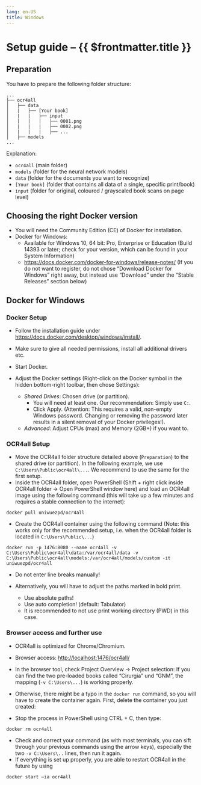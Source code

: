```yaml
---
lang: en-US
title: Windows
---
```

# Setup guide – {{ $frontmatter.title }}

## Preparation
You have to prepare the following folder structure:

```
...
├── ocr4all
│   ├── data
│   |   ├── [Your book]
│   |   |   ├── input
│   |   |   |   ├── 0001.png
│   |   |   |   ├── 0002.png
│   |   |   |   ├── ...
│   ├── models
...
```

Explanation:
- `ocr4all` (main folder)
- `models` (folder for the neural network models)
- `data` (folder for the documents you want to recognize)
- `[Your book]` (folder that contains all data of a single, specific print/book)
- `input` (folder for original, coloured / grayscaled book scans on page level)

## Choosing the right Docker version
- You will need the Community Edition (CE) of Docker for installation.
- Docker for Windows:
    - Available for Windows 10, 64 bit: Pro, Enterprise or Education (Build 14393 or later; check for your version, which can be found in your System Information)
    - https://docs.docker.com/docker-for-windows/release-notes/ (If you do not want to register, do not chose “Download Docker for Windows” right away, but instead use “Download” under the “Stable Releases” section below)

## Docker for Windows
### Docker Setup

- Follow the installation guide under https://docs.docker.com/desktop/windows/install/.

- Make sure to give all needed permissions, install all additional drivers etc.

- Start Docker.
- Adjust the Docker settings (Right-click on the Docker symbol in the hidden bottom-right toolbar, then chose Settings):
    - *Shared Drives*: Chosen drive (or partition).
        - You will need at least one. Our recommendation: Simply use `C:`.
        - Click Apply. (Attention: This requires a valid, non-empty Windows password. Changing or removing the password later results in a silent removal of your Docker privileges!).
    - *Advanced*: Adjust CPUs (max) and Memory (2GB+) if you want to.


### OCR4all Setup

- Move the OCR4all folder structure detailed above (`Preparation`) to the shared drive (or partition). In the following example, we use `C:\Users\Public\ocr4all\...`. We recommend to use the same for the first setup.
- Inside the OCR4all folder, open PowerShell (Shift + right click inside OCR4all folder -> Open PowerShell window here) and load an OCR4all image using the following command (this will take up a few minutes and requires a stable connection to the internet):

```
docker pull uniwuezpd/ocr4all
```

- Create the OCR4all container using the following command (Note: this works only for the recommended setup, i.e. when the OCR4all folder is located in `C:\Users\Public\...`)

```
docker run -p 1476:8080 --name ocr4all -v C:\Users\Public\ocr4all\data:/var/ocr4all/data -v C:\Users\Public\ocr4all\models:/var/ocr4all/models/custom -it uniwuezpd/ocr4all
```
- Do not enter line breaks manually!

- Alternatively, you will have to adjust the paths marked in bold print.
    - Use absolute paths!
    - Use auto completion! (default: Tabulator)
    - It is recommended to not use print working directory (PWD) in this case.

### Browser access and further use

- OCR4all is optimized for Chrome/Chromium.
- Browser access: <a href="http://localhost:1476/ocr4all/" target="_blank" rel="noreferrer">http://localhost:1476/ocr4all/</a>
- In the browser tool, check Project Overview -> Project selection: If you can find the two pre-loaded books called “Cirurgia” und “GNM”, the mapping (`-v C:\Users\...`) is working properly.

- Otherwise, there might be a typo in the `docker run` command, so you will have to create the container again. First, delete the container you just created:
- Stop the process in PowerShell using CTRL + C, then type:

```
docker rm ocr4all
```

- Check and correct your command (as with most terminals, you can sift through your previous commands using the arrow keys), especially the two `-v C:\Users\..` lines, then run it again.
- If everything is set up properly, you are able to restart OCR4all in the future by using

``` 
docker start –ia ocr4all
```
